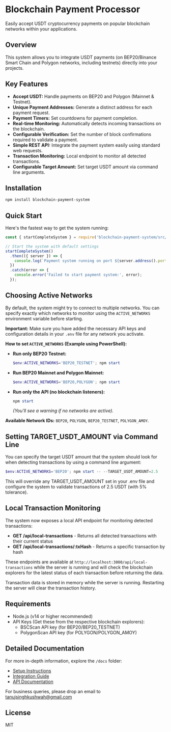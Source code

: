 # Blockchain Payment Processor

Easily accept USDT cryptocurrency payments on popular blockchain networks within your applications.

## Overview

This system allows you to integrate USDT payments (on BEP20/Binance Smart Chain and Polygon networks, including testnets) directly into your projects.

## Key Features

*   **Accept USDT:** Handle payments on BEP20 and Polygon (Mainnet & Testnet).
*   **Unique Payment Addresses:** Generate a distinct address for each payment request.
*   **Payment Timers:** Set countdowns for payment completion.
*   **Real-time Monitoring:** Automatically detects incoming transactions on the blockchain.
*   **Configurable Verification:** Set the number of block confirmations required to validate a payment.
*   **Simple REST API:** Integrate the payment system easily using standard web requests.
*   **Transaction Monitoring:** Local endpoint to monitor all detected transactions.
*   **Configurable Target Amount:** Set target USDT amount via command line arguments.

## Installation

```bash
npm install blockchain-payment-system
```

## Quick Start

Here's the fastest way to get the system running:

```javascript
const { startCompleteSystem } = require('blockchain-payment-system/src/verification/integration');

// Start the system with default settings
startCompleteSystem()
  .then(({ server }) => {
    console.log(`Payment system running on port ${server.address().port}`);
  })
  .catch(error => {
    console.error('Failed to start payment system:', error);
  });
```

## Choosing Active Networks

By default, the system might try to connect to multiple networks. You can specify exactly which networks to monitor using the `ACTIVE_NETWORKS` environment variable before starting.

**Important:** Make sure you have added the necessary API keys and configuration details in your `.env` file for any network you activate.

**How to set `ACTIVE_NETWORKS` (Example using PowerShell):**

*   **Run only BEP20 Testnet:**
    ```powershell
    $env:ACTIVE_NETWORKS='BEP20_TESTNET'; npm start
    ```

*   **Run BEP20 Mainnet and Polygon Mainnet:**
    ```powershell
    $env:ACTIVE_NETWORKS='BEP20,POLYGON'; npm start
    ```

*   **Run only the API (no blockchain listeners):**
    ```powershell
    npm start
    ```
    *(You'll see a warning if no networks are active).*

**Available Network IDs:** `BEP20`, `POLYGON`, `BEP20_TESTNET`, `POLYGON_AMOY`.

## Setting TARGET_USDT_AMOUNT via Command Line

You can specify the target USDT amount that the system should look for when detecting transactions by using a command line argument:

```powershell
$env:ACTIVE_NETWORKS='BEP20'; npm start -- --TARGET_USDT_AMOUNT=2.5
```

This will override any TARGET_USDT_AMOUNT set in your .env file and configure the system to validate transactions of 2.5 USDT (with 5% tolerance).

## Local Transaction Monitoring

The system now exposes a local API endpoint for monitoring detected transactions:

- **GET /api/local-transactions** - Returns all detected transactions with their current status
- **GET /api/local-transactions/:txHash** - Returns a specific transaction by hash

These endpoints are available at `http://localhost:3000/api/local-transactions` while the server is running and will check the blockchain explorers for the latest status of each transaction before returning the data.

Transaction data is stored in memory while the server is running. Restarting the server will clear the transaction history.

## Requirements

*   Node.js (v14 or higher recommended)
*   API Keys (Get these from the respective blockchain explorers):
    *   BSCScan API key (for BEP20/BEP20_TESTNET)
    *   PolygonScan API key (for POLYGON/POLYGON_AMOY)

## Detailed Documentation

For more in-depth information, explore the `/docs` folder:

*   [Setup Instructions](./docs/setup_instructions.md)
*   [Integration Guide](./docs/integration/integration_guide.md)
*   [API Documentation](./docs/integration/api_documentation.md)

For business queries, please drop an email to tanujsinghkushwah@gmail.com

## License

MIT
